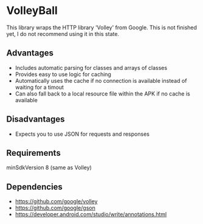 # VolleyBall
This library wraps the HTTP library 'Volley' from Google. This is not finished yet, I do not recommend using it in this state.


## Advantages
- Includes automatic parsing for classes and arrays of classes
- Provides easy to use logic for caching
- Automatically uses the cache if no connection is available instead of waiting for a timout
- Can also fall back to a local resource file within the APK if no cache is available

## Disadvantages
- Expects you to use JSON for requests and responses

## Requirements
minSdkVersion 8 (same as Volley)

## Dependencies
- https://github.com/google/volley
- https://github.com/google/gson
- https://developer.android.com/studio/write/annotations.html
